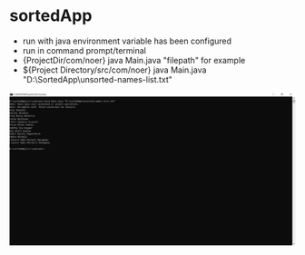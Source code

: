 # sortedApp
- run with java environment variable has been configured
- run in command prompt/terminal 
- {ProjectDir/com/noer} java Main.java "filepath" for example
- ${Project Directory/src/com/noer} java Main.java "D:\SortedApp\unsorted-names-list.txt"


![](https://github.com/mingkymumu/sortedApp/blob/master/img/screen%20shoot.png)
